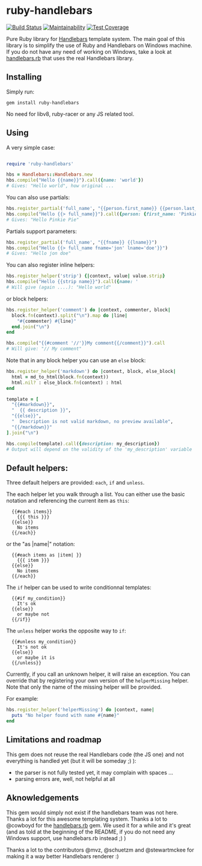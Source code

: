 ruby-handlebars
===============

[![Build Status](https://travis-ci.org/SmartBear/ruby-handlebars.svg?branch=master)](https://travis-ci.org/SmartBear/ruby-handlebars)
[![Maintainability](https://api.codeclimate.com/v1/badges/22dbe81de487cb27097c/maintainability)](https://codeclimate.com/github/SmartBear/ruby-handlebars/maintainability)
[![Test Coverage](https://api.codeclimate.com/v1/badges/22dbe81de487cb27097c/test_coverage)](https://codeclimate.com/github/SmartBear/ruby-handlebars/test_coverage)

Pure Ruby library for [Handlebars](http://handlebarsjs.com/) template system.
The main goal of this library is to simplify the use of Ruby and Handlebars on Windows machine. If you do not have any need of working on Windows, take a look at [handlebars.rb](https://github.com/cowboyd/handlebars.rb) that uses the real Handlebars library.

Installing
----------

Simply run:

```shell
gem install ruby-handlebars
```

No need for libv8, ruby-racer or any JS related tool.

Using
-----

A very simple case:

```ruby

require 'ruby-handlebars'

hbs = Handlebars::Handlebars.new
hbs.compile("Hello {{name}}").call({name: 'world'})
# Gives: "Hello world", how original ...
```

You can also use partials:

```ruby
hbs.register_partial('full_name', "{{person.first_name}} {{person.last_name}}")
hbs.compile("Hello {{> full_name}}").call({person: {first_name: 'Pinkie', last_name: 'Pie'}})
# Gives: "Hello Pinkie Pie"
```

Partials support parameters:
```ruby
hbs.register_partial('full_name', "{{fname}} {{lname}}")
hbs.compile("Hello {{> full_name fname='jon' lname='doe'}}")
# Gives: "Hello jon doe"
```

You can also register inline helpers:

```ruby
hbs.register_helper('strip') {|context, value| value.strip}
hbs.compile("Hello {{strip name}}").call({name: '                       world     '})
# Will give (again ....): "Hello world"
```

or block helpers:

```ruby
hbs.register_helper('comment') do |context, commenter, block|
  block.fn(context).split("\n").map do |line|
    "#{commenter} #{line}"
  end.join("\n")
end

hbs.compile("{{#comment '//'}}My comment{{/comment}}").call
# Will give: "// My comment"
```

Note that in any block helper you can use an ``else`` block:

```ruby
hbs.register_helper('markdown') do |context, block, else_block|
  html = md_to_html(block.fn(context))
  html.nil? : else_block.fn(context) : html
end

template = [
  "{{#markdown}}",
  "  {{ description }}",
  "{{else}}",
  "  Description is not valid markdown, no preview available",
  "{{/markdown}}"
].join("\n")

hbs.compile(template).call({description: my_description})
# Output will depend on the validity of the 'my_description' variable
```

Default helpers:
----------------

Three default helpers are provided: ``each``, ``if`` and ``unless``.

The each helper let you walk through a list. You can either use the basic notation and referencing the current item as ``this``:

```
  {{#each items}}
    {{{ this }}}
  {{else}}
    No items
  {{/each}}
```

or the "as |name|" notation:

```
  {{#each items as |item| }}
    {{{ item }}}
  {{else}}
    No items
  {{/each}}
```

The ``if`` helper can be used to write conditionnal templates:

```
  {{#if my_condition}}
    It's ok
  {{else}}
    or maybe not
  {{/if}}
```

The ``unless`` helper works the opposite way to ``if``:

```
  {{#unless my_condition}}
    It's not ok
  {{else}}
    or maybe it is
  {{/unless}}
```

Currently, if you call an unknown helper, it will raise an exception. You can override that by registering your own version of the ``helperMissing`` helper. Note that only the name of the missing helper will be provided.

For example:

```ruby
hbs.register_helper('helperMissing') do |context, name|
  puts "No helper found with name #{name}"
end
```

Limitations and roadmap
-----------------------

This gem does not reuse the real Handlebars code (the JS one) and not everything is handled yet (but it will be someday ;) ):

 - the parser is not fully tested yet, it may complain with spaces ...
 - parsing errors are, well, not helpful at all

Aknowledgements
---------------

This gem would simply not exist if the handlebars team was not here. Thanks a lot for this awesome templating system.
Thanks a lot to @cowboyd for the [handlebars.rb](https://github.com/cowboyd/handlebars.rb) gem. We used it for a while and it's great (and as told at the beginning of the README, if you do not need any Windows support, use handlebars.rb instead ;) )

Thanks a lot to the contributors @mvz, @schuetzm and @stewartmckee for making it a way better Handlebars renderer :)
